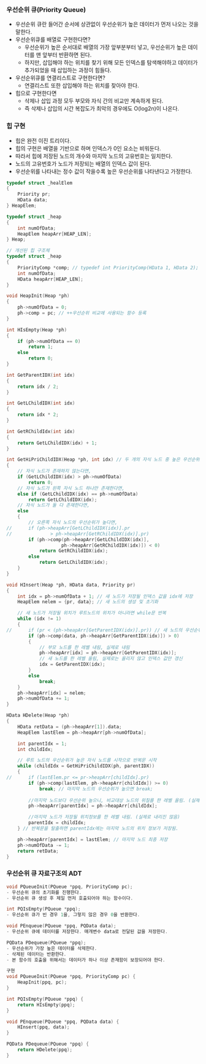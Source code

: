 ### 우선순위 큐(Priority Queue)
- 우선순위 큐란 들어간 순서에 상관없이 우선순위가 높은 데이터가 먼저 나오는 것을 말한다.
- 우선순위큐를 배열로 구현한다면?
	- 우선순위가 높은 순서대로 배열의 가장 앞부분부터 넣고, 우선순위가 높은 데이터를 맨 앞부터 반환하면 된다.
	- 하지만, 삽입해야 하는 위치를 찾기 위해 모든 인덱스를 탐색해야하고 데이터가 추가되었을 때 삽입하는 과정이 힘들다.
- 우선순위큐를 연결리스트로 구현한다면?
	- 연결리스트 또한 삽입해야 하는 위치를 찾아야 한다.
- 힙으로 구현한다면
	- 삭제나 삽입 과정 모두 부모와 자식 간의 비교만 계속하게 된다.
	- 즉 삭제나 삽입의 시간 복잡도가 최악의 경우에도 O(log2n)이 나온다.

### 힙 구현
- 힙은 완전 이진 트리이다.
- 힙의 구현은 배열을 기반으로 하며 인덱스가 0인 요소는 비워둔다.
- 따라서 힙에 저장된 노드의 개수와 마지막 노드의 고유번호는 일치한다.
- 노드의 고유번호가 노드가 저장되는 배열의 인덱스 값이 된다.
- 우선순위를 나타내는 정수 값이 작을수록 높은 우선순위를 나타낸다고 가정한다.

```c
typedef struct _healElem
{
	Priority pr;
	HData data;
} HeapElem;

typedef struct _heap
{
	int numOfData;
	HeapElem heapArr[HEAP_LEN];
} Heap;

// 개선된 힙 구조체
typedef struct _heap
{
	PriorityComp *comp; // typedef int PriorityComp(HData 1, HData 2);
	int numOfData;
	HData heapArr[HEAP_LEN];
}

void HeapInit(Heap *ph)
{
	ph->numOfData = 0;
	ph->comp = pc; // ++우선순위 비교에 사용되는 함수 등록
}

int HIsEmpty(Heap *ph)
{
	if (ph->numOfData == 0)
		return 1;
	else
		return 0;
}

int GetParentIDX(int idx)
{
	return idx / 2;
}

int GetLChildIDX(int idx)
{
	return idx * 2;
}

int GetRChildIdx(int idx)
{
	return GetLChildIDX(idx) + 1;
}

int GetHiPriChildIDX(Heap *ph, int idx) // 두 개의 자식 노드 중 높은 우선순위의 자식 노드 인덱스값 반환
{
	// 자식 노드가 존재하지 않는다면,
	if (GetLChildIDX(idx) > ph->numOfData)
		return 0;
	// 자식 노드가 왼쪽 자식 노드 하나만 존재한다면,
	else if (GetLChildIDX(idx) == ph->numOfData)
		return GetLChildIDX(idx);
	// 자식 노드가 둘 다 존재한다면,
	else
	{
		// 오른쪽 자식 노드의 우선순위가 높다면,
//		if (ph->heapArr[GetLChildIDX(idx)].pr 
//				> ph->heapArr[GetRChildIDX(idx)].pr)
		if (ph->comp(ph->heapArr[GetLChildIDX(idx)], 
					ph->heapArr[GetRChildIDX(idx)]) < 0)
			return GetRChildIDX(idx);
		else
			return GetLChildIDX(idx);
	}
}

void HInsert(Heap *ph, HData data, Priority pr)
{
	int idx = ph->numOfData + 1; // 새 노드가 저장될 인덱스 값을 idx에 저장
	HeapElem nelem = {pr, data}; // 새 노드의 생성 및 초기화

	// 새 노드가 저장될 위치가 루트노드의 위치가 아니라면 while문 반복
	while (idx != 1)
	{
//		if (pr < (ph->heapArr[GetParentIDX(idx)].pr)) // 새 노드의 우선순위 높다면
		if (ph->comp(data, ph->heapArr[GetParentIDX(idx)]) > 0)
		{
			// 부모 노드를 한 레벨 내림, 실제로 내림
			ph->heapArr[idx] = ph->heapArr[GetParentIDX(idx)];
			// 새 노드를 한 레벨 올림, 실제로는 올리지 않고 인덱스 값만 갱신
			idx = GetParentIDX(idx);
		}
		else
			break;
	}
	ph->heapArr[idx] = nelem;
	ph->numOfData += 1;
}

HData HDelete(Heap *ph)
{
	HData retData = (ph->heapArr[1]).data;
	HeapElem lastElem = ph->heapArr[ph->numOfData];

	int parentIdx = 1;
	int childIdx;

	// 루트 노드의 우선순위가 높은 자식 노드를 시작으로 반복문 시작
	while (childIdx = GetHiPriChildIDX(ph, parentIDX))
	{
//		if (lastElem.pr <= pr->heapArr[childIdx].pr)
		if (ph->comp(lastElem, ph->heapArr[childIdx]) >= 0)
			break; // 마지막 노드의 우선순위가 높으면 break;
		
		//마지막 노드보다 우선순위 높으니, 비교대상 노드의 위칠를 한 레벨 올림. (실제로 올림)
		ph->heapArr[parentIdx] = ph->heapArr[childIdx]; 

		//마지막 노드가 저장될 위치정보를 한 레벨 내림. (실제로 내리진 않음)
		parentIdx = childIdx; 
	} // 반복문을 탈출하면 parentIdx에는 마지막 노드의 위치 정보가 저장됨.

	ph->heapArr[parentIdx] = lastElem; // 마지막 노드 최종 저장
	ph->numOfData -= 1;
	return retData;
}
```

### 우선순위 큐 자료구조의 ADT
```c
void PQueueInit(PQueue *ppq, PriorityComp pc);
- 우선순위 큐의 초기화를 진행한다.
- 우선순위 큐 생성 후 제일 먼저 호출되어야 하는 함수이다.

int PQIsEmpty(PQueue *ppq);
- 우선순위 큐가 빈 경우 1을, 그렇지 않은 경우 0을 반환한다.

void PEnqueue(PQueue *ppq, PQData data);
- 우선순위 큐에 데이터를 저장한다. 매개변수 data로 전달된 값을 저장한다.

PQData PDequeue(PQueue *ppq);
- 우선순위가 가장 높은 데이터를 삭제한다.
- 삭제된 데이터는 반환한다.
- 본 함수의 호출을 위해서는 데이터가 하나 이상 존재함이 보장되어야 한다.

구현
void PQueueInit(PQueue *ppq, PriorityComp pc) {
	HeapInit(ppq, pc);
}

int PQIsEmpty(PQueue *ppq) {
	return HIsEmpty(ppq);
}

void PEnqueue(PQueue *ppq, PQData data) {
	HInsert(ppq, data);
}

PQData PDequeue(PQueue *ppq) {
	return HDelete(ppq);
}
```
